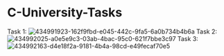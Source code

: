 # C-University-Tasks
Task 1:
![434991923-162f9fbd-e045-442c-9fa5-6a0b734b4b6a](https://github.com/user-attachments/assets/cba859ac-0601-4f38-a5c9-4f7b47d5918b)
Task 2:
![434992025-a0e5e9c3-03ab-4bac-95c0-621f7bbe3c97](https://github.com/user-attachments/assets/50e40010-5b1d-447f-89b4-dc8148ba9104)
Task 3:
![434992163-d4e18f2a-9181-4b4a-98cd-e49fecaf70e5](https://github.com/user-attachments/assets/a66f2e85-228c-4ff6-8683-efc8fc492935)

